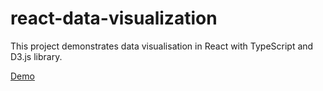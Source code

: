 # react-data-visualization

This project demonstrates data visualisation in React with TypeScript and D3.js library.

[Demo](https://opudrovs.github.io/react-data-visualization/)
